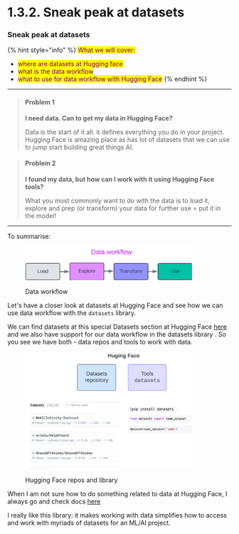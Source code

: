 # 1.3.2. Sneak peak at datasets

### Sneak peak at datasets

{% hint style="info" %}
<mark style="color:purple;">What we will cover:</mark>

* <mark style="color:purple;">where are datasets at Hugging face</mark>
* <mark style="color:purple;">what is the data workflow</mark>&#x20;
* <mark style="color:purple;">what to use for data workflow with Hugging Face</mark>
{% endhint %}

***

> #### Problem 1
>
> **I need data. Can to get my data in Hugging Face?**&#x20;
>
> Data is the start of it all: it defines everything you do in your project. Hugging Face is amazing place as has lot of datasets that we can use to jump start building great things AI.



> #### Problem 2
>
> **I found my data, but how can I work with it using Hugging Face tools?**
>
> What you most commonly want to do with the data is to load it, explore and prep (or transform) your data for further use = put it in the model!&#x20;
>
>

***

To summarise:

<figure><img src="../../.gitbook/assets/data_workflow.png" alt="" width="375"><figcaption><p>Data workflow</p></figcaption></figure>

Let's have a closer look at datasets at Hugging Face and see how we can use data workflow with the `datasets` library.

We can find datasets at this special Datasets section at Hugging Face [here](https://www.google.com/url?q=https%3A%2F%2Fhuggingface.co%2Fdatasets) and we also have support for our data workflow in the datasets library . So you see we have both - data repos and tools to work with data.

<figure><img src="../../.gitbook/assets/data_tools.png" alt="" width="375"><figcaption><p>Hugging Face repos and library</p></figcaption></figure>

When I am not sure how to do something related to data at Hugging Face, I always go and check docs [here](https://huggingface.co/docs/datasets/index)

I really like this library: it makes working with data simplifies how to access and work with myriads of datasets for an ML/AI project.
